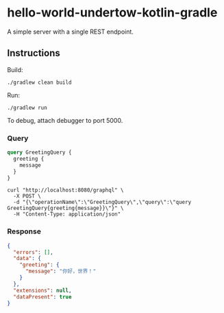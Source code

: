 # hello-world-undertow-kotlin-gradle

A simple server with a single REST endpoint.

## Instructions

Build:

```
./gradlew clean build
```

Run:

```
./gradlew run
```

To debug, attach debugger to port 5000.

### Query

```graphql
query GreetingQuery {
  greeting {
    message
  }
}
```

```shell script
curl "http://localhost:8080/graphql" \
  -X POST \
  -d "{\"operationName\":\"GreetingQuery\",\"query\":\"query GreetingQuery{greeting{message}}\"}" \
  -H "Content-Type: application/json" 
```

### Response

```json
{
  "errors": [],
  "data": {
    "greeting": {
      "message": "你好，世界！"
    }
  },
  "extensions": null,
  "dataPresent": true
}
```
